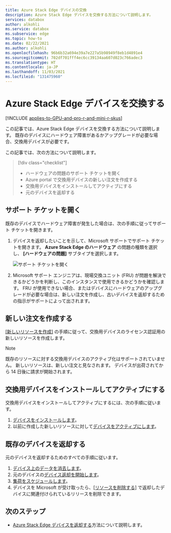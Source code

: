 ```yaml
---
title: Azure Stack Edge デバイスの交換
description: Azure Stack Edge デバイスを交換する方法について説明します。
services: databox
author: alkohli
ms.service: databox
ms.subservice: edge
ms.topic: how-to
ms.date: 02/22/2021
ms.author: alkohli
ms.openlocfilehash: 96b6b32a694e39a7e227a5b98949f8eb1d4891e4
ms.sourcegitcommit: 702df701fff4ec6cc39134aa607d023c766adec3
ms.translationtype: HT
ms.contentlocale: ja-JP
ms.lasthandoff: 11/03/2021
ms.locfileid: "131475960"
---
```

# <a name="replace-your-azure-stack-edge-device"></a>Azure Stack Edge デバイスを交換する

[!INCLUDE [applies-to-GPU-and-pro-r-and-mini-r-skus](../../includes/azure-stack-edge-applies-to-gpu-pro-r-mini-r-sku.md)]

この記事では、Azure Stack Edge デバイスを交換する方法について説明します。 既存のデバイスにハードウェア障害があるかアップグレードが必要な場合、交換用デバイスが必要です。 


この記事では、次の方法について説明します。

> [!div class="checklist"]
>
> * ハードウェアの問題のサポート チケットを開く
> * Azure portal で交換用デバイスの新しい注文を作成する
> * 交換用デバイスをインストールしてアクティブにする
> * 元のデバイスを返却する

## <a name="open-a-support-ticket"></a>サポート チケットを開く

既存のデバイスでハードウェア障害が発生した場合は、次の手順に従ってサポート チケットを開きます。

1. デバイスを返却したいことを示して、Microsoft サポートでサポート チケットを開きます。 **Azure Stack Edge のハードウェア** の問題の種類を選択し、 **[ハードウェアの問題]** サブタイプを選択します。  

    ![サポート チケットを開く](media/azure-stack-edge-replace-device/open-support-ticket-1.png)  

2. Microsoft サポート エンジニアは、現場交換ユニット (FRU) が問題を解決できるかどうかを判断し、このインスタンスで使用できるかどうかを確認します。 FRU が使用できない場合、またはデバイスにハードウェアのアップグレードが必要な場合は、新しい注文を作成し、古いデバイスを返却するための指示がサポートによって出されます。

## <a name="create-a-new-order"></a>新しい注文を作成する

[[新しいリソースを作成]](azure-stack-edge-gpu-deploy-prep.md#create-a-new-resource) の手順に従って、交換用デバイスのライセンス認証用の新しいリソースを作成します。

> [!NOTE]
> 既存のリソースに対する交換用デバイスのアクティブ化はサポートされていません。 新しいリソースは、新しい注文と見なされます。 デバイスが出荷されてから 14 日後に請求が開始されます。

## <a name="install-and-activate-the-replacement-device"></a>交換用デバイスをインストールしてアクティブにする

交換用デバイスをインストールしてアクティブにするには、次の手順に従います。

1. [デバイスをインストールします](azure-stack-edge-deploy-install.md)。
2. 以前に作成した新しいリソースに対して[デバイスをアクティブにします](azure-stack-edge-deploy-connect-setup-activate.md)。

## <a name="return-your-existing-device"></a>既存のデバイスを返却する

元のデバイスを返却するためのすべての手順に従います。

1. [デバイス上のデータを消去します](azure-stack-edge-return-device.md#erase-data-from-the-device)。
2. 元のデバイスの[デバイス返却を開始します](azure-stack-edge-return-device.md#initiate-device-return)。
3. [集荷をスケジュールします](azure-stack-edge-return-device.md#schedule-a-pickup)。
4. デバイスを Microsoft が受け取ったら、[[リソースを削除する]](azure-stack-edge-return-device.md#complete-return) で返却したデバイスに関連付けられているリリースを削除できます。


## <a name="next-steps"></a>次のステップ

- [Azure Stack Edge デバイスを返却する](azure-stack-edge-return-device.md)方法について説明します。
